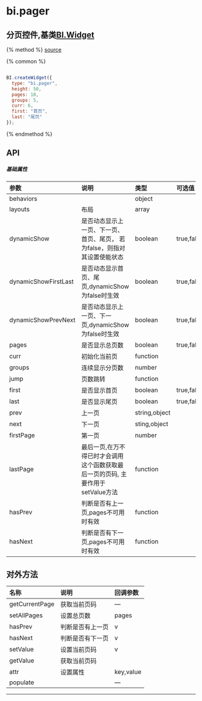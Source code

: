 # bi.pager

## 分页控件,基类[BI.Widget](/core/widget.md)

{% method %}
[source](https://jsfiddle.net/fineui/rhhte9b3/)

{% common %}
```javascript

BI.createWidget({
  type: "bi.pager",
  height: 50,
  pages: 18,
  groups: 5,
  curr: 6,
  first: "首页",
  last: "尾页"
});


```

{% endmethod %}

## API
##### 基础属性
| 参数    | 说明           | 类型  | 可选值 | 默认值
| :------ |:-------------  | :-----| :----|:----
| behaviors |  | object|  | {}|
| layouts | 布局| array | | {type:"bi.horizontal",hgap:10,vgap:0} |
| dynamicShow | 是否动态显示上一页、下一页、首页、尾页， 若为false，则指对其设置使能状态 | boolean| true,false | true|
| dynamicShowFirstLast | 是否动态显示首页、尾页,dynamicShow为false时生效| boolean| true,false | false |
| dynamicShowPrevNext | 是否动态显示上一页、下一页,dynamicShow为false时生效 | boolean| true,false | false|
| pages | 是否显示总页数 | boolean| true,false|false|
| curr | 初始化当前页 | function | | function(){return 1;}|
| groups | 连续显示分页数 | number |  | 0 |
| jump | 页数跳转| function | | |
| first | 是否显示首页 | boolean | true,false| false|
| last | 是否显示尾页 | boolean | true,false| false|
| prev | 上一页 | string,object |  |"上一页" |
| next | 下一页 | sting,object| | "下一页" |
| firstPage | 第一页 | number| | 1 |
| lastPage | 最后一页,在万不得已时才会调用这个函数获取最后一页的页码,  主要作用于setValue方法 | function | | function(){ return 1;}|
| hasPrev | 判断是否有上一页,pages不可用时有效 | function | | — |
| hasNext | 判断是否有下一页,pages不可用时有效 | function | | — |


## 对外方法
| 名称     | 说明                           |  回调参数     
| :------ |:-------------                  | :-----   
| getCurrentPage | 获取当前页码 | —|
| setAllPages | 设置总页数 | pages |
| hasPrev | 判断是否有上一页 |  v |
| hasNext |  判断是否有下一页 |  v |
| setValue |  设置当前页码 | v |
| getValue | 获取当前页码 | |
| attr | 设置属性 | key,value |
| populate | | —|

 


---



